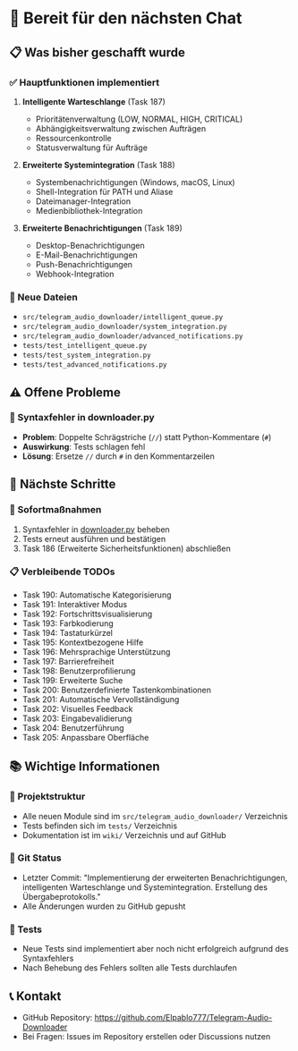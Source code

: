 # 🚀 Bereit für den nächsten Chat

## 📋 Was bisher geschafft wurde

### ✅ Hauptfunktionen implementiert
1. **Intelligente Warteschlange** (Task 187)
   - Prioritätenverwaltung (LOW, NORMAL, HIGH, CRITICAL)
   - Abhängigkeitsverwaltung zwischen Aufträgen
   - Ressourcenkontrolle
   - Statusverwaltung für Aufträge

2. **Erweiterte Systemintegration** (Task 188)
   - Systembenachrichtigungen (Windows, macOS, Linux)
   - Shell-Integration für PATH und Aliase
   - Dateimanager-Integration
   - Medienbibliothek-Integration

3. **Erweiterte Benachrichtigungen** (Task 189)
   - Desktop-Benachrichtigungen
   - E-Mail-Benachrichtigungen
   - Push-Benachrichtigungen
   - Webhook-Integration

### 📁 Neue Dateien
- `src/telegram_audio_downloader/intelligent_queue.py`
- `src/telegram_audio_downloader/system_integration.py`
- `src/telegram_audio_downloader/advanced_notifications.py`
- `tests/test_intelligent_queue.py`
- `tests/test_system_integration.py`
- `tests/test_advanced_notifications.py`

## ⚠️ Offene Probleme

### 🐛 Syntaxfehler in downloader.py
- **Problem**: Doppelte Schrägstriche (`//`) statt Python-Kommentare (`#`)
- **Auswirkung**: Tests schlagen fehl
- **Lösung**: Ersetze `//` durch `#` in den Kommentarzeilen

## 🎯 Nächste Schritte

### 🔧 Sofortmaßnahmen
1. Syntaxfehler in [downloader.py](file:///c:/Users/Pablo/Desktop/Telegram%20Musik%20Tool/src/telegram_audio_downloader/downloader.py) beheben
2. Tests erneut ausführen und bestätigen
3. Task 186 (Erweiterte Sicherheitsfunktionen) abschließen

### 📋 Verbleibende TODOs
- Task 190: Automatische Kategorisierung
- Task 191: Interaktiver Modus
- Task 192: Fortschrittsvisualisierung
- Task 193: Farbkodierung
- Task 194: Tastaturkürzel
- Task 195: Kontextbezogene Hilfe
- Task 196: Mehrsprachige Unterstützung
- Task 197: Barrierefreiheit
- Task 198: Benutzerprofilierung
- Task 199: Erweiterte Suche
- Task 200: Benutzerdefinierte Tastenkombinationen
- Task 201: Automatische Vervollständigung
- Task 202: Visuelles Feedback
- Task 203: Eingabevalidierung
- Task 204: Benutzerführung
- Task 205: Anpassbare Oberfläche

## 📚 Wichtige Informationen

### 📁 Projektstruktur
- Alle neuen Module sind im `src/telegram_audio_downloader/` Verzeichnis
- Tests befinden sich im `tests/` Verzeichnis
- Dokumentation ist im `wiki/` Verzeichnis und auf GitHub

### 🔄 Git Status
- Letzter Commit: "Implementierung der erweiterten Benachrichtigungen, intelligenten Warteschlange und Systemintegration. Erstellung des Übergabeprotokolls."
- Alle Änderungen wurden zu GitHub gepusht

### 🧪 Tests
- Neue Tests sind implementiert aber noch nicht erfolgreich aufgrund des Syntaxfehlers
- Nach Behebung des Fehlers sollten alle Tests durchlaufen

## 📞 Kontakt
- GitHub Repository: https://github.com/Elpablo777/Telegram-Audio-Downloader
- Bei Fragen: Issues im Repository erstellen oder Discussions nutzen
